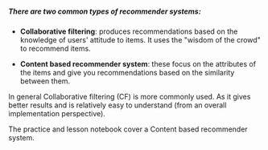 ##### There are two common types of recommender systems:
- __Collaborative filtering__: produces recommendations based on the knowledge of users' attitude to items. It uses the "wisdom of the crowd" to recommend items.

- __Content based recommender system__: these focus on the attributes of the items and give you recommendations based on the similarity between them.

In general Collaborative filtering (CF) is more commonly used. As it gives better results and is relatively easy to understand (from an overall implementation perspective).

The practice and lesson notebook cover a Content based recommender system.